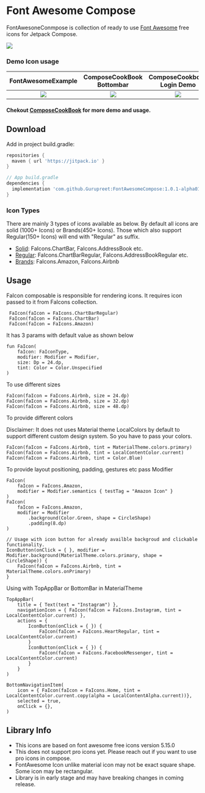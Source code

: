 # Font Awesome Compose 


FontAwesoneConmpose is collection of ready to use [Font Awesome](https://fontawesome.com/icons) free icons for Jetpack Compose.

[![](https://jitpack.io/v/Gurupreet/FontAwesomeCompose.svg)](https://jitpack.io/#Gurupreet/FontAwesomeCompose)

### Demo Icon usage
  FontAwesomeExample            | ComposeCookBook Bottombar           | ComposeCookbook Login Demo
:-------------------------:|:-------------------------: | :-------------------------:
![](https://user-images.githubusercontent.com/4903762/111063475-a119c880-84e9-11eb-887d-8984e454f401.jpg)  |  ![](https://user-images.githubusercontent.com/4903762/111063452-7af42880-84e9-11eb-8f9d-26bcd29cbd9d.jpg) | ![](https://user-images.githubusercontent.com/4903762/111063454-7d568280-84e9-11eb-896e-820717902aa0.jpg)

#### Chekout [ComposeCookBook](https://github.com/Gurupreet/ComposeCookBook) for more demo and usage.


Download
--------
Add in project build.gradle:

```gradle
repositories {
  maven { url 'https://jitpack.io' }
}

// App build.gradle
dependencies {
  implementation 'com.github.Gurupreet:FontAwesomeCompose:1.0.1-alpha01'
}
```

### Icon Types

There are mainly 3 types of icons available as below. 
By default all icons are solid (1000+ Icons) or Brands(450+ Icons). Those which also support Regular(150+ Icons) will end with "Regular" as suffix.
  * [Solid](https://fontawesome.com/icons?d=gallery&p=2&s=solid&m=free): 
    FaIcons.ChartBar, FaIcons.AddressBook etc.
  * [Regular](https://fontawesome.com/icons?d=gallery&p=2&s=regular&m=free): 
    FaIcons.ChartBarRegular, FaIcons.AddressBookRegular etc.
  * [Brands](https://fontawesome.com/icons?d=gallery&p=2&s=brands&m=free): 
    FaIcons.Amazon, FaIcons.Airbnb
 
## Usage 
FaIcon composable is responsible for rendering icons. It requires icon passed to it from FaIcons collection.
```
 FaIcon(faIcon = FaIcons.ChartBarRegular)
 FaIcon(faIcon = FaIcons.ChartBar)
 FaIcon(faIcon = FaIcons.Amazon)
```

It has 3 params with default value as shown below 
```
fun FaIcon(
    faIcon: FaIconType,
    modifier: Modifier = Modifier,
    size: Dp = 24.dp,
    tint: Color = Color.Unspecified
) 
```

To use different sizes
```
FaIcon(faIcon = FaIcons.Airbnb, size = 24.dp)
FaIcon(faIcon = FaIcons.Airbnb, size = 32.dp)
FaIcon(faIcon = FaIcons.Airbnb, size = 48.dp)
```

To provide different colors

Disclaimer: It does not uses Material theme LocalColors by default to support different custom design system.
So you have to pass your colors.
```
FaIcon(faIcon = FaIcons.Airbnb, tint = MaterialTheme.colors.primary)
FaIcon(faIcon = FaIcons.Airbnb, tint = LocalContentColor.current)
FaIcon(faIcon = FaIcons.Airbnb, tint = Color.Blue)
```

To provide layout positioning, padding, gestures etc pass Modifier
```
FaIcon(
    faIcon = FaIcons.Amazon,
    modifier = Modifier.semantics { testTag = "Amazon Icon" }
)
FaIcon(
    faIcon = FaIcons.Amazon,
    modifier = Modifier
        .background(Color.Green, shape = CircleShape)
        .padding(8.dp)
)

// Usage with icon button for already availble backgroud and clickable functionality. 
IconButton(onClick = { }, modifier = Modifier.background(MaterialTheme.colors.primary, shape = CircleShape)) {
    FaIcon(faIcon = FaIcons.Airbnb, tint = MaterialTheme.colors.onPrimary)
}
```

Using with TopAppBar or BottomBar in MaterialTheme
```
TopAppBar(
    title = { Text(text = "Instagram") },
    navigationIcon = { FaIcon(faIcon = FaIcons.Instagram, tint = LocalContentColor.current) },
    actions = {
        IconButton(onClick = { }) {
            FaIcon(faIcon = FaIcons.HeartRegular, tint = LocalContentColor.current)
        }
        IconButton(onClick = { }) {
            FaIcon(faIcon = FaIcons.FacebookMessenger, tint = LocalContentColor.current)
        }
    }
)

BottomNavigationItem(
    icon = { FaIcon(faIcon = FaIcons.Home, tint = LocalContentColor.current.copy(alpha = LocalContentAlpha.current))},
    selected = true,
    onClick = {},
)
```

## Library Info
* This icons are based on font awesome free icons version 5.15.0
* This does not support pro icons yet. Please reach out if you want to use pro icons in compose.
* FontAwesome Icon unlike material icon may not be exact square shape. Some icon may be rectangular.
* Library is in early stage and may have breaking changes in coming release.
